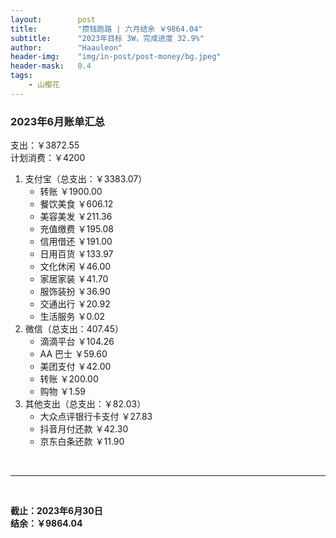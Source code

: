 ```yaml
---
layout:        post
title:         "攒钱跑路 | 六月结余 ￥9864.04"
subtitle:      "2023年目标 3W，完成进度 32.9%"
author:        "Haauleon"
header-img:    "img/in-post/post-money/bg.jpeg"
header-mask:   0.4
tags:
    - 山樱花
---
```


### 2023年6月账单汇总         
支出：￥3872.55                          
计划消费：￥4200        

1. 支付宝（总支出：￥3383.07）   
    - 转账 ￥1900.00   
    - 餐饮美食 ￥606.12        
    - 美容美发 ￥211.36    
    - 充值缴费 ￥195.08 
    - 信用借还 ￥191.00         
    - 日用百货 ￥133.97       
    - 文化休闲 ￥46.00   
    - 家居家装 ￥41.70    
    - 服饰装扮 ￥36.90       
    - 交通出行 ￥20.92
    - 生活服务 ￥0.02           
2. 微信（总支出：407.45）      
    - 滴滴平台 ￥104.26      
    - AA 巴士 ￥59.60    
    - 美团支付 ￥42.00    
    - 转账 ￥200.00   
    - 购物 ￥1.59          
3. 其他支出（总支出：￥82.03）     
    - 大众点评银行卡支付 ￥27.83    
    - 抖音月付还款 ￥42.30    
    - 京东白条还款 ￥11.90   

<br>

---

<br>

**截止：2023年6月30日**     
**结余：￥9864.04**        